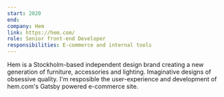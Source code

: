 ```yaml
---
start: 2020
end:
company: Hem
link: https://hem.com/
role: Senior front-end Developer
responsibilities: E-commerce and internal tools
---
```


Hem is a Stockholm-based independent design brand creating a new generation of furniture, accessories and lighting. Imaginative designs of obsessive quality. I'm resposible the user-experience and development of hem.com's Gatsby powered e-commerce site.